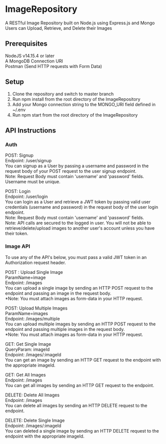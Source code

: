 # ImageRepository
A RESTful Image Repository built on Node.js using Express.js and Mongo  
Users can Upload, Retrieve, and Delete their Images  

## Prerequisites
NodeJS v14.15.4 or later  
A MongoDB Connection URI  
Postman (Send HTTP requests with Form Data)  

## Setup
1. Clone the repository and switch to master branch
2. Run npm install from the root directory of the ImageRepository
3. Add your Mongo connection string to the MONGO_URI field defined in ~/.env
4. Run npm start from the root directory of the ImageRepository

## API Instructions  

### Auth  
POST: Signup  
Endpoint: /user/signup  
You can signup as a User by passing a username and password in the request body of your POST request to the user signup endpoint.  
Note: Request Body must contain 'username' and 'password' fields. Username must be unique.

POST: Login  
Endpoint: /user/login  
You can login as a User and retrieve a JWT token by passing valid user credentials (username and password) in the request body of the user login endpoint.  
Note: Request Body must contain 'username' and 'password' fields.  
Note: API calls are secured to the logged in user. You will not be able to retrieve/delete/upload images to another user's account unless you have their token.  

### Image API  
To use any of the API's below, you must pass a valid JWT token in an Authorization request header.    

POST : Upload Single Image     
ParamName=image  
Endpoint: /images  
You can upload a single image by sending an HTTP POST request to the endpoint and passing an image in the request body.  
*Note: You must attach images as form-data in your HTTP request.

POST: Upload Multiple Images  
ParamName=images  
Endpoint: /images/multiple  
You can upload multiple images by sending an HTTP POST request to the endpoint and passing multiple images in the request body.  
*Note: You must attach images as form-data in your HTTP request.

GET: Get Single Image  
QueryParam: imageId  
Endpoint: /images/:imageId  
You can get an image by sending an HTTP GET request to the endpoint with the appropriate imageId.

GET: Get All Images  
Endpoint: /images  
You can get all images by sending an HTTP GET request to the endpoint.  

DELETE: Delete All Images  
Endpoint: /images  
You can delete all images by sending an HTTP DELETE request to the endpoint.  

DELETE: Delete Single Image  
Endpoint: /images/:imageId  
You can deleted a single image by sending an HTTP DELETE request to the endpoint with the appropriate imageId.


